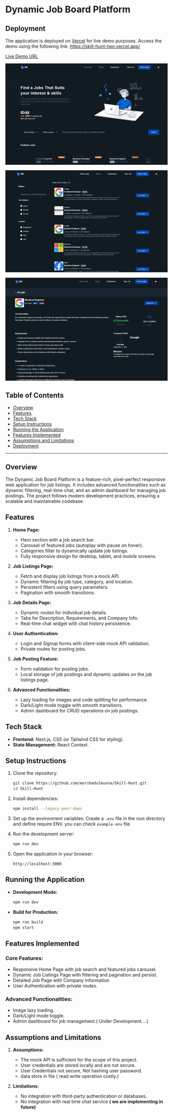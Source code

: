 # Dynamic Job Board Platform

## Deployment

The application is deployed on [Vercel](https://vercel.com) for live demo purposes. Access the demo using the following link:
https://skill-hunt-two.vercel.app/

[Live Demo URL](https://skill-hunt-two.vercel.app/)

![alt text](image.png)

![alt text](image-1.png)

![alt text](image-2.png)

## Table of Contents

- [Overview](#overview)
- [Features](#features)
- [Tech Stack](#tech-stack)
- [Setup Instructions](#setup-instructions)
- [Running the Application](#running-the-application)
- [Features Implemented](#features-implemented)
- [Assumptions and Limitations](#assumptions-and-limitations)
- [Deployment](#deployment)

---

## Overview

The Dynamic Job Board Platform is a feature-rich, pixel-perfect responsive web application for job listings. It includes advanced functionalities such as dynamic filtering, real-time chat, and an admin dashboard for managing job postings. The project follows modern development practices, ensuring a scalable and maintainable codebase.

## Features

1. **Home Page:**

   - Hero section with a job search bar.
   - Carousel of featured jobs (autoplay with pause on hover).
   - Categories filter to dynamically update job listings.
   - Fully responsive design for desktop, tablet, and mobile screens.

2. **Job Listings Page:**

   - Fetch and display job listings from a mock API.
   - Dynamic filtering by job type, category, and location.
   - Persistent filters using query parameters.
   - Pagination with smooth transitions.

3. **Job Details Page:**

   - Dynamic routes for individual job details.
   - Tabs for Description, Requirements, and Company Info.
   - Real-time chat widget with chat history persistence.

4. **User Authentication:**

   - Login and Signup forms with client-side mock API validation.
   - Private routes for posting jobs.

5. **Job Posting Feature:**

   - Form validation for posting jobs.
   - Local storage of job postings and dynamic updates on the job listings page.

6. **Advanced Functionalities:**
   - Lazy loading for images and code splitting for performance.
   - Dark/Light mode toggle with smooth transitions.
   - Admin dashboard for CRUD operations on job postings.

## Tech Stack

- **Frontend:** Next.js, CSS (or Tailwind CSS for styling).
- **State Management:** React Context.

## Setup Instructions

1. Clone the repository:

   ```bash
   git clone https://github.com/morshedulmunna/Skill-Hunt.git
   cd Skill-Hunt
   ```

2. Install dependencies:

   ```bash
   npm install --legacy-peer-deps
   ```

3. Set up the environment variables:
   Create a `.env` file in the root directory and define require ENV. you can check `example.env` file

4. Run the development server:

   ```bash
   npm run dev
   ```

5. Open the application in your browser:
   ```
   http://localhost:3000
   ```

## Running the Application

- **Development Mode:**

  ```bash
  npm run dev
  ```

- **Build for Production:**

  ```bash
  npm run build
  npm start
  ```

## Features Implemented

### Core Features:

- Responsive Home Page with job search and featured jobs carousel.
- Dynamic Job Listings Page with filtering and pagination and persist.
- Detailed Job Page with Company Information
- User Authentication with private routes.

### Advanced Functionalities:

- Image lazy loading.
- Dark/Light mode toggle.
- Admin dashboard for job management.( Under Development....)

## Assumptions and Limitations

1. **Assumptions:**

   - The mock API is sufficient for the scope of this project.
   - User credentials are stored locally and are not secure.
   - User Credentials not secure, Not hashing user password.
   - data store in file ( read write operation costly.)

2. **Limitations:**
   - No integration with third-party authentication or databases.
   - No integration with real time chat service **( we are implementing in future)**
